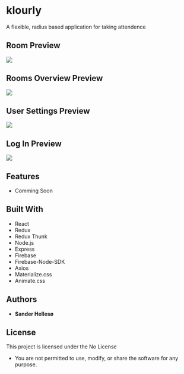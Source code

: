 # klourly


A flexible, radius based application for taking attendence
<br>

## Room Preview
<img src="https://github.com/sanderhelleso/klourly/blob/master/client/public/img/readme/klourlyroom.png"></img>
<br>


## Rooms Overview Preview
<img src="https://github.com/sanderhelleso/klourly/blob/master/client/public/img/readme/klourlyRooms.png"></img>
<br>

## User Settings Preview
<img src="https://github.com/sanderhelleso/klourly/blob/master/client/public/img/readme/klourlySettings.png"></img>
<br>

## Log In Preview
<img src="https://github.com/sanderhelleso/klourly/blob/master/client/public/img/readme/klourlyLogin.png"></img>
<br>

## Features
* Comming Soon

## Built With

* React
* Redux
* Redux Thunk
* Node.js
* Express
* Firebase
* Firebase-Node-SDK
* Axios
* Materialize.css
* Animate.css

## Authors

* **Sander Hellesø**

## License

This project is licensed under the No License
 * You are not permitted to use, modify, or share the software for any purpose.
